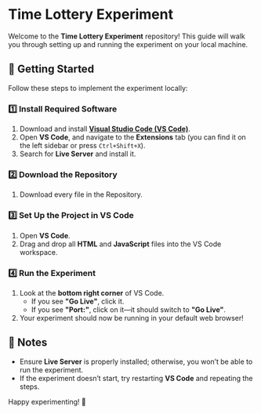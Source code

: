 # Time Lottery Experiment  

Welcome to the **Time Lottery Experiment** repository! This guide will walk you through setting up and running the experiment on your local machine.  

## 🚀 Getting Started  

Follow these steps to implement the experiment locally:  

### 1️⃣ Install Required Software  

1. Download and install **[Visual Studio Code (VS Code)](https://code.visualstudio.com/)**.  
2. Open **VS Code**, and navigate to the **Extensions** tab (you can find it on the left sidebar or press `Ctrl+Shift+X`).  
3. Search for **Live Server** and install it.  

### 2️⃣ Download the Repository  


1. Download every file in the Repository.   

### 3️⃣ Set Up the Project in VS Code  

1. Open **VS Code**.  
2. Drag and drop all **HTML** and **JavaScript** files into the VS Code workspace.  

### 4️⃣ Run the Experiment  

1. Look at the **bottom right corner** of VS Code.  
   - If you see **"Go Live"**, click it.  
   - If you see **"Port:"**, click on it—it should switch to **"Go Live"**.  
2. Your experiment should now be running in your default web browser!  

## 🎯 Notes  

- Ensure **Live Server** is properly installed; otherwise, you won’t be able to run the experiment.  
- If the experiment doesn’t start, try restarting **VS Code** and repeating the steps.  

Happy experimenting! 🚀  

